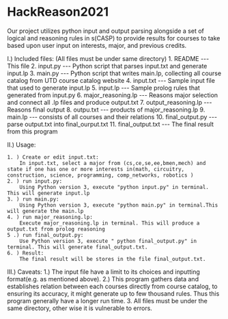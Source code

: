 # HackReason2021
Our project utilizes python input and output parsing alongside a set of logical and reasoning rules in s(CASP) to provide results for courses to take based
upon user input on interests, major, and previous credits.

I.) Included files: 
	(All files must be under same directory)
	1. README		---	This file
	2. input.py		---	Python script that parses input.txt and generate input.lp
	3. main.py		---	Python script that writes main.lp, collecting all course catalog from UTD course catalog website
	4. input.txt		---	Sample input file that used to generate input.lp
	5. input.lp 		--- 	Sample prolog rules that generated from input.py 
	6. major_reasoning.lp	---	Reasons major selection and connect all .lp files and produce output.txt
	7. output_reasoning.lp	---	Reasons final output 
	8. outpu.txt		---	products of major_reasoning.lp
	9. main.lp 		---	consists of all courses and their relations
	10. final_output.py	---	parse output.txt into final_ourput.txt
	11. final_output.txt	---	The final result from this program	


II.) Usage: 
	
	1. ) Create or edit input.txt: 
		In input.txt, select a major from (cs,ce,se,ee,bmen,mech) and state if one has one or more interests in(math, circuitry, construction, science, programming, comp_networks, robotics ) 
	2. ) run input.py: 
		Using Python version 3, execute "python input.py" in terminal. This will generate input.lp    
	3. ) run main.py: 
		Using Python version 3, execute "python main.py" in terminal.This will generate the main.lp
	4. ) run major_reasoning.lp: 
		Execute major_reasoning.lp in terminal. This will produce a output.txt from prolog reasoning
	5 .) run final_output.py: 
		Use Python version 3, execute " python final_output.py" in terminal. This will generate final_output.txt.  
	6. ) Result:
		The final result will be stores in the file final_output.txt. 


III.)  Caveats: 
	1.) The input file have a limit to its choices and inputting format(e.g. as mentioned above). 
	2.) This program gathers data and establishes relation between each courses directly from course catalog, to ensuring its accuracy, it might generate up to few thousand rules. Thus this program generally have a longer run time. 
	3. All files must be under the same directory, other wise it is vulnerable to errors. 
	
